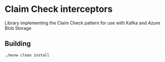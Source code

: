 # Claim Check interceptors
Library implementing the Claim Check pattern for use with Kafka and Azure Blob Storage

## Building 

`./mvnw clean install`